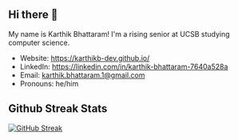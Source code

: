 ## Hi there 👋
My name is Karthik Bhattaram! I'm a rising senior at UCSB studying computer science.

* Website: https://karthikb-dev.github.io/
* LinkedIn: https://linkedin.com/in/karthik-bhattaram-7640a528a
* Email: karthik.bhattaram.1@gmail.com
* Pronouns: he/him
  
<!--
**KarthikB-dev/KarthikB-dev** is a ✨ _special_ ✨ repository because its `README.md` (this file) appears on your GitHub profile.

Here are some ideas to get you started:

- 🔭 I’m currently working on ...
- 🌱 I’m currently learning ...
- 👯 I’m looking to collaborate on ...
- 🤔 I’m looking for help with ...
- 💬 Ask me about ...
- 📫 How to reach me: ...
- 😄 Pronouns: ...
- ⚡ Fun fact: ...

-->
## Github Streak Stats
[![GitHub Streak](https://streak-stats.demolab.com/?user=KarthikB-dev)](https://git.io/streak-stats)

